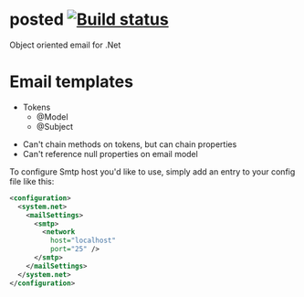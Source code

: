 # posted [![Build status](https://ci.appveyor.com/api/projects/status/cxaro110l6a3a49k?svg=true)](https://ci.appveyor.com/project/yohanmishkin/posted)
Object oriented email for .Net

# Email templates
- Tokens
	- @Model
	- @Subject

* Can't chain methods on tokens, but can chain properties
* Can't reference null properties on email model

To configure Smtp host you'd like to use, simply add an entry to your config file like this:

```xml
<configuration>
  <system.net>
    <mailSettings>
      <smtp>
        <network 
          host="localhost"
          port="25" />
      </smtp>
    </mailSettings>
  </system.net>
</configuration>
```